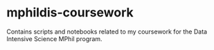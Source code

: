 # mphildis-coursework

Contains scripts and notebooks related to my coursework for the Data Intensive Science MPhil program.
